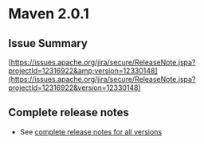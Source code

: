 <!--
Licensed to the Apache Software Foundation (ASF) under one
or more contributor license agreements.  See the NOTICE file
distributed with this work for additional information
regarding copyright ownership.  The ASF licenses this file
to you under the Apache License, Version 2.0 (the
"License"); you may not use this file except in compliance
with the License.  You may obtain a copy of the License at

http://www.apache.org/licenses/LICENSE-2.0

Unless required by applicable law or agreed to in writing,
software distributed under the License is distributed on an
"AS IS" BASIS, WITHOUT WARRANTIES OR CONDITIONS OF ANY
KIND, either express or implied.  See the License for the
specific language governing permissions and limitations
under the License.
-->

# Maven 2.0.1

## Issue Summary

[https://issues.apache.org/jira/secure/ReleaseNote.jspa?projectId=12316922&amp;version=12330148](https://issues.apache.org/jira/secure/ReleaseNote.jspa?projectId=12316922&version=12330148)

## Complete release notes

- See [complete release notes for all versions](../../docs/history.html)

